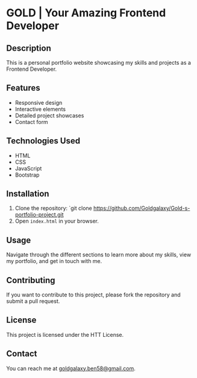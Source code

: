 # GOLD | Your Amazing Frontend Developer

## Description
This is a personal portfolio website showcasing my skills and projects as a Frontend Developer.

## Features
- Responsive design
- Interactive elements
- Detailed project showcases
- Contact form

## Technologies Used
- HTML
- CSS
- JavaScript
- Bootstrap

## Installation
1. Clone the repository: `git clone 
https://github.com/Goldgalaxy/Gold-s-portfolio-project.git
2. Open `index.html` in your browser.

## Usage
Navigate through the different sections to learn more about my skills, view my portfolio, and get in touch with me.

## Contributing
If you want to contribute to this project, please fork the repository and submit a pull request.

## License
This project is licensed under the HTT License.

## Contact
You can reach me at [goldgalaxy.ben58@gmail.com](mailto:goldgalaxy.ben58@gmail.com).
